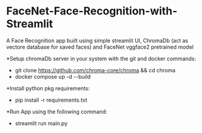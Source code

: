 # FaceNet-Face-Recognition-with-Streamlit
A Face Recognition app built using simple streamlit UI, ChromaDb (act as vectore database for saved faces) and FaceNet vggface2 pretrained model


*Setup chromaDb server in your system with the git and docker commands:
-   git clone https://github.com/chroma-core/chroma && cd chroma
-   docker compose up -d --build

*Install python pkg requirements:
- pip install -r requirements.txt

*Run App using the following command:
-   streamlit run main.py